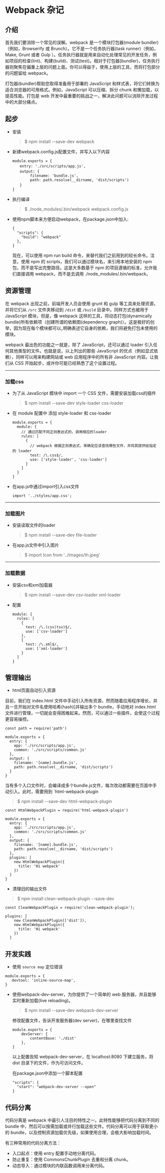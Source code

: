 # Webpack 杂记

## 介绍
首先我们要消除一个常见的误解。webpack 是一个模块打包器(module bundler)（例如，Browserify 或 Brunch）。它不是一个任务执行器(task runner)（例如，Make, Grunt 或者 Gulp ）。任务执行器就是用来自动化处理常见的开发任务，例如项目的检查(lint)、构建(build)、测试(test)。相对于打包器(bundler)，任务执行器则聚焦在偏重上层的问题上面。你可以得益于，使用上层的工具，而将打包部分的问题留给 webpack。

打包器(bundler)帮助您取得准备用于部署的 JavaScript 和样式表，将它们转换为适合浏览器的可用格式。例如，JavaScript 可以压缩、拆分 chunk 和懒加载，以提高性能。打包是 web 开发中最重要的挑战之一，解决此问题可以消除开发过程中的大部分痛点。

## 起步

* 安装
    > $ npm install --save-dev webpack

* 新建webpack.config.js配置文件，并写入以下内容
   
    ```
    module.exports = {
    　　entry: './src/scripts/app.js',
    　　output: {
            filename: 'bundle.js',
            path: path.resolve(__dirname, 'dist/scripts')
    　　}
    }
    ```
* 执行编译
    > $ ./node_modules/.bin/webpack webpack.config.js

* 使用npm脚本来方便启动webpack，在package.json中加入:
    
    ```
    {
      "scripts": {
        "build": "webpack"
      },
    }
    ```

    现在，可以使用 npm run build 命令，来替代我们之前用到的较长命令。注意，使用 npm 的 scripts，我们可以通过模块名，来引用本地安装的 npm 包，而不是写出完整路径。这是大多数基于 npm 的项目遵循的标准，允许我们直接调用 webpack，而不是去调用 ./node_modules/.bin/webpack。

## 资源管理

在 webpack 出现之前，前端开发人员会使用 grunt 和 gulp 等工具来处理资源，并将它们从 `/src` 文件夹移动到 `/dist` 或 `/build` 目录中。同样方式也被用于 JavaScript 模块，但是，像 webpack 这样的工具，将动态打包(dynamically bundle)所有依赖项（创建所谓的依赖图(dependency graph)）。这是极好的创举，因为现在每个模块都可以_明确表述它自身的依赖，我们将避免打包未使用的模块。

webpack 最出色的功能之一就是，除了 JavaScript，还可以通过 loader 引入任何其他类型的文件。也就是说，以上列出的那些 JavaScript 的优点（例如显式依赖），同样可以用来构建网站或 web 应用程序中的所有非 JavaScript 内容。让我们从 CSS 开始起步，或许你可能已经熟悉了这个设置过程。

---

### 加载css

* 为了从 JavaScript 模块中 import 一个 CSS 文件，需要安装加载css的插件
    > $ npm install --save-dev style-loader css-loader

* 在 module 配置中 添加 style-loader 和 css-loader
    ```
    module.exports = {
      module: {
        // 通过匹配不同正则表达式的，调用相应的loader
        rules: [
          {
            // webpack 根据正则表达式，来确定应该查找哪些文件，并将其提供给指定的 loader
            test: /\.css$/,
            use: ['style-loader', 'css-loader']
          }
        ]
      }
    }
    ```
* 在app.js中通过import引入css文件
    
    ```
    import '../styles/app.css';
    ```

---

### 加载图片

* 安装读取文件的loader
    > $ npm install --save-dev file-loader

* 在app.js文件中引入图片
    > $ import Icon from '../images/th.jpeg'

---

### 加载数据

* 安装csv和xml加载器
    > $ npm install --save-dev csv-loader xml-loader

* 配置
    ```
    module: {
      rules: [
        {
          test: /\.(csv|tsv)$/,
          use: ['csv-loader']
        },
        {
          test: /\.xml$/,
          use: ['xml-loader']
        }
      ]
    }
    ```

## 管理输出

* html页面自动引入资源

目前，我们在 index.html 文件中手动引入所有资源，然而随着应用程序增长，并且一旦开始对文件名使用哈希(hash)]并输出多个 bundle，手动地对 index.html 文件进行管理，一切就会变得困难起来。然而，可以通过一些插件，会使这个过程更容易操控。

```
const path = require('path')

module.exports = {
  entry: {
    app: './src/scripts/app.js',
    common: './src/scripts/common.js'
  },
  output: {
    filename: '[name].bundle.js',
    path: path.resolve(__dirname, 'dist/scripts')
  }
}
```

当有多个入口文件时，会编译成多个bundle.js文件，每次改动都需要在页面中手动引入。此时，需要用到 `html-webpack-plugin

> $ npm install --save-dev html-webpack-plugin

```
const HtmlWebpackPlugin = require('html-webpack-plugin')

module.exports = {
  entry: {
    app: './src/scripts/app.js',
    common: './src/scripts/common.js'
  },
  output: {
    filename: '[name].bundle.js',
    path: path.resolve(__dirname, 'dist/scripts')
  },
  plugins: [
    new HtmlWebpackPlugin({
      title: 'Hi webpack'
    })
  ]
}

```

* 清理旧的输出文件

> $ npm install clean-webpack-plugin --save-dev

```
const CleanWebpackPlugin = require('clean-webpack-plugin');

plugins: [
    new CleanWebpackPlugin(['dist']),
    new HtmlWebpackPlugin({
      title: 'Hi webpack'
    })
  ]
```

## 开发实践

* 使用 `source map` 定位错误
```
module.exports = {
   devtool: 'inline-source-map',
}
```

* 使用webpack-dev-server，为你提供了一个简单的 web 服务器，并且能够实时重新加载(live reloading)。

    > $ npm install --save-dev webpack-dev-server

    修改配置文件，告诉开发服务器(dev server)，在哪里查找文件
    
    ```
    module.exports = {
        devServer: {
            contentBase: './dist'
        },
    }
    ```
    以上配置告知 webpack-dev-server，在 localhost:8080 下建立服务，将 dist 目录下的文件，作为可访问文件。

    在package.json中添加一个脚本配置
    
    ```
    "scripts": {
      "start": "webpack-dev-server --open"
    }
    ```

## 代码分离
  代码分离是 webpack 中最引人注目的特性之一。此特性能够把代码分离到不同的 bundle 中，然后可以按需加载或并行加载这些文件。代码分离可以用于获取更小的 bundle，以及控制资源加载优先级，如果使用合理，会极大影响加载时间。

有三种常用的代码分离方法：

* 入口起点：使用 entry 配置手动地分离代码。
* 防止重复：使用 CommonsChunkPlugin 去重和分离 chunk。
* 动态导入：通过模块的内联函数调用来分离代码。

